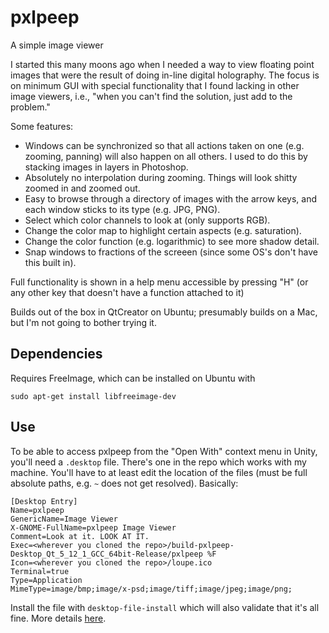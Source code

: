 # pxlpeep
A simple image viewer

I started this many moons ago when I needed a way to view floating point images that were the result of doing in-line digital holography. The focus is on minimum GUI with special functionality that I found lacking in other image viewers, i.e., "when you can't find the solution, just add to the problem."

Some features:
- Windows can be synchronized so that all actions taken on one (e.g. zooming, panning) will also happen on all others. I used to do this by stacking images in layers in Photoshop.
- Absolutely no interpolation during zooming. Things will look shitty zoomed in and zoomed out.
- Easy to browse through a directory of images with the arrow keys, and each window sticks to its type (e.g. JPG, PNG).
- Select which color channels to look at (only supports RGB).
- Change the color map to highlight certain aspects (e.g. saturation).
- Change the color function (e.g. logarithmic) to see more shadow detail.
- Snap windows to fractions of the screeen (since some OS's don't have this built in).

Full functionality is shown in a help menu accessible by pressing "H" (or any other key that doesn't have a function attached to it)

Builds out of the box in QtCreator on Ubuntu; presumably builds on a Mac, but I'm not going to bother trying it.

## Dependencies
Requires FreeImage, which can be installed on Ubuntu with 
```
sudo apt-get install libfreeimage-dev
```

## Use
To be able to access pxlpeep from the "Open With" context menu in Unity, you'll need a `.desktop` file. There's one in the repo which works with my machine. You'll have to at least edit the location of the files (must be full absolute paths, e.g. `~` does not get resolved). Basically:

```
[Desktop Entry]
Name=pxlpeep
GenericName=Image Viewer
X-GNOME-FullName=pxlpeep Image Viewer
Comment=Look at it. LOOK AT IT.
Exec=<wherever you cloned the repo>/build-pxlpeep-Desktop_Qt_5_12_1_GCC_64bit-Release/pxlpeep %F
Icon=<wherever you cloned the repo>/loupe.ico
Terminal=true
Type=Application
MimeType=image/bmp;image/x-psd;image/tiff;image/jpeg;image/png;
```

Install the file with `desktop-file-install` which will also validate that it's all fine. More details [here](https://help.ubuntu.com/community/UnityLaunchersAndDesktopFiles). 
